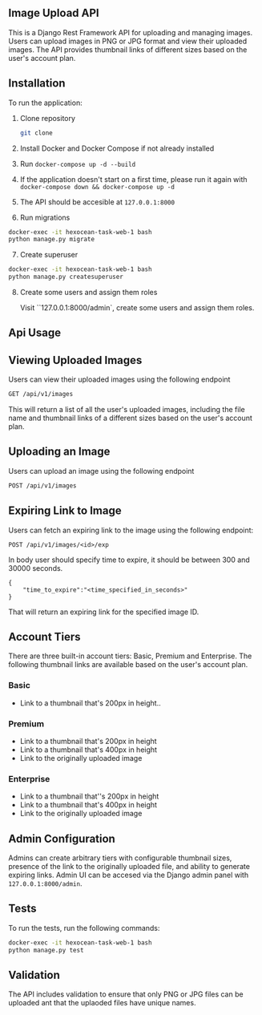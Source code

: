 ## Image Upload API

This is a Django Rest Framework API for uploading and managing images. Users can upload images in PNG or JPG format and view their uploaded images. The API provides thumbnail links of different sizes based on the user's account plan.

## Installation

To run the application:

1. Clone repository

   ```bash
   git clone
   ```

2. Install Docker and Docker Compose if not already installed

3.  Run `docker-compose up -d --build `

4. If the application doesn't start on a first time, please run it again with `docker-compose down && docker-compose up -d`

5. The API should be accesible at `127.0.0.1:8000`

6.  Run migrations

   ```bash
   docker-exec -it hexocean-task-web-1 bash
   python manage.py migrate
   ```

7. Create superuser

```bash
docker-exec -it hexocean-task-web-1 bash
python manage.py createsuperuser
```

8. Create some users and assign them roles

   Visit ``127.0.0.1:8000/admin`, create some users and assign them roles.

## Api Usage

## Viewing Uploaded Images

Users can view their uploaded images using the following endpoint

```bash
GET /api/v1/images
```

This will return a list of all the user's uploaded images, including the file name and thumbnail links of a different sizes based on the user's account plan.

## Uploading an Image

Users can upload an image using the following endpoint

```bash
POST /api/v1/images
```

## Expiring Link to Image

Users can fetch an expiring link to the image using the following endpoint:

```
POST /api/v1/images/<id>/exp
```

In body user should specify time to expire, it should be between 300 and 30000 seconds.

```
{
	"time_to_expire":"<time_specified_in_seconds>"
}
```

That will return an expiring link for the specified image ID.

## Account Tiers

There are three built-in account tiers: Basic, Premium and Enterprise. The following thumbnail links are available based on the user's account plan.

### Basic

* Link to a thumbnail that's 200px in height..

### Premium

* Link to a thumbnail that's 200px in height
* Link to a thumbnail that's 400px in height
* Link to the originally uploaded image

### Enterprise

* Link to a thumbnail that''s 200px in height
* Link to a thumbnail that's 400px in height
* Link to the originally uploaded image

## Admin Configuration

Admins can create arbitrary tiers with configurable thumbnail sizes, presence of the link to the originally uploaded file, and ability to generate expiring links. Admin UI can be accesed via the Django admin panel with `127.0.0.1:8000/admin`.

## Tests

To run the tests, run the following commands:

```bash
docker-exec -it hexocean-task-web-1 bash
python manage.py test
```

## Validation

The API includes validation to ensure that only PNG or JPG files can be uploaded ant that the uplaoded files have unique names.



